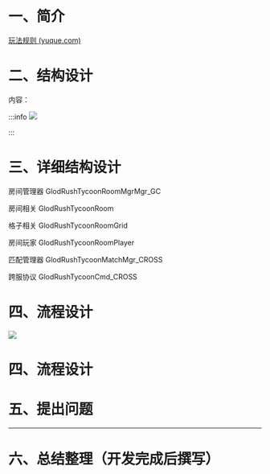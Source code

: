 # 一、简介
[玩法规则 (yuque.com)](https://snh48group.yuque.com/zdlwma/kxyozs/sx9r57q8cb2h7rqs#sPiJc)



# 二、结构设计
内容：

:::info
![](https://cdn.nlark.com/yuque/0/2024/png/43298556/1724034743292-55fe094e-60ad-4194-8963-fe784a1027cb.png)

:::



# 三、详细结构设计


房间管理器  GlodRushTycoonRoomMgrMgr_GC

房间相关     GlodRushTycoonRoom

格子相关    GlodRushTycoonRoomGrid

房间玩家    GlodRushTycoonRoomPlayer

匹配管理器  GlodRushTycoonMatchMgr_CROSS

跨服协议     GlodRushTycoonCmd_CROSS

# 四、流程设计
![](https://cdn.nlark.com/yuque/0/2024/png/43298556/1724035203736-009f686a-ba91-4f53-b354-df552be6dc92.png)



# 四、流程设计


# 五、提出问题




---

# 六、总结整理（开发完成后撰写）


